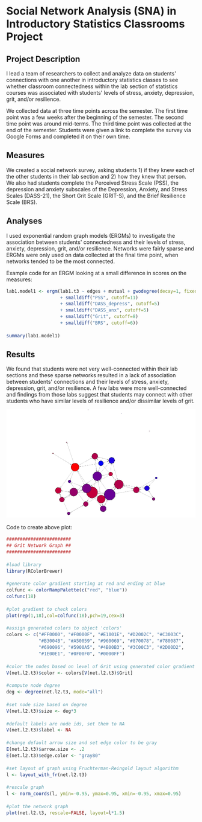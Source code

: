 # Social Network Analysis (SNA) in Introductory Statistics Classrooms Project

## Project Description
I lead a team of researchers to collect and analyze data on students' connections with one another in introductory statistics classes to see whether classroom connectedness within the lab section of statistics courses was associated with students' levels of stress, anxiety, depression, grit, and/or resilience.

We collected data at three time points across the semester. The first time point was a few weeks after the beginning of the semester. The second time point was around mid-terms. The third time point was collected at the end of the semester. Students were given a link to complete the survey via Google Forms and completed it on their own time.

## Measures

We created a social network survey, asking students 1) if they knew each of the other students in their lab section and 2) how they knew that person. We also had students complete the Perceived Stress Scale (PSS), the depression and anxiety subscales of the Depression, Anxiety, and Stress Scales (DASS-21), the Short Grit Scale (GRIT-S), and the Brief Resilience Scale (BRS).

## Analyses

I used exponential random graph models (ERGMs) to investigate the association between students' connectedness and their levels of stress, anxiety, depression, grit, and/or resilience. Networks were fairly sparse and ERGMs were only used on data collected at the final time point, when networks tended to be the most connected.

Example code for an ERGM looking at a small difference in scores on the measures:
~~~ R
lab1.model1 <- ergm(lab1.t3 ~ edges + mutual + gwodegree(decay=1, fixed=TRUE) 
                    + smalldiff("PSS", cutoff=11)
                    + smalldiff("DASS_depress", cutoff=5)  
                    + smalldiff("DASS_anx", cutoff=5)
                    + smalldiff("Grit", cutoff=8)
                    + smalldiff("BRS", cutoff=6))

summary(lab1.model1)
~~~

## Results
We found that students were not very well-connected within their lab sections and these sparse networks resulted in a lack of association between students' connections and their levels of stress, anxiety, depression, grit, and/or resilience. A few labs were more well-connected and findings from those labs suggest that students may connect with other students who have similar levels of resilience and/or dissimilar levels of grit.

![network graph of student's connections in lab 2](Grit_plot.jpeg)

Code to create above plot:
~~~ R
########################
## Grit Network Graph ##
########################

#load library
library(RColorBrewer)

#generate color gradient starting at red and ending at blue
colfunc <- colorRampPalette(c("red", "blue"))
colfunc(18)

#plot gradient to check colors
plot(rep(1,18),col=colfunc(18),pch=19,cex=3)

#assign generated colors to object 'colors'
colors <- c("#FF0000", "#F0000F", "#E1001E", "#D2002C", "#C3003C", 
            "#B3004B", "#A50059", "#960069", "#870078", "#780087", 
            "#690096", "#5900A5", "#4B00B3", "#3C00C3", "#2D00D2",
            "#1E00E1", "#0F00F0", "#0000FF")

#color the nodes based on level of Grit using generated color gradient
V(net.l2.t3)$color <- colors[V(net.l2.t3)$Grit]

#compute node degree
deg <- degree(net.l2.t3, mode="all")

#set node size based on degree
V(net.l2.t3)$size <- deg*3

#default labels are node ids, set them to NA
V(net.l2.t3)$label <- NA

#change default arrow size and set edge color to be gray
E(net.l2.t3)$arrow.size <- .2
E(net.l2.t3)$edge.color <- "gray80"

#set layout of graph using Fruchterman-Reingold layout algorithm
l <- layout_with_fr(net.l2.t3)

#rescale graph
l <- norm_coords(l, ymin=-0.95, ymax=0.95, xmin=-0.95, xmax=0.95)

#plot the network graph
plot(net.l2.t3, rescale=FALSE, layout=l*1.5)
~~~
